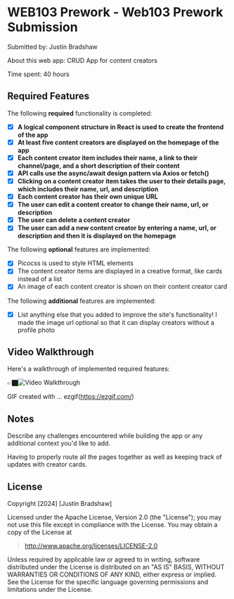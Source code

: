 # WEB103 Prework - Web103 Prework Submission

Submitted by: Justin Bradshaw

About this web app: CRUD App for content creators

Time spent: 40 hours

## Required Features

The following **required** functionality is completed:


- [X] **A logical component structure in React is used to create the frontend of the app**
- [X] **At least five content creators are displayed on the homepage of the app**
- [X] **Each content creator item includes their name, a link to their channel/page, and a short description of their content**
- [X] **API calls use the async/await design pattern via Axios or fetch()**
- [X] **Clicking on a content creator item takes the user to their details page, which includes their name, url, and description**
- [X] **Each content creator has their own unique URL**
- [X] **The user can edit a content creator to change their name, url, or description**
- [X] **The user can delete a content creator**
- [X] **The user can add a new content creator by entering a name, url, or description and then it is displayed on the homepage**

The following **optional** features are implemented:

- [X] Picocss is used to style HTML elements
- [X] The content creator items are displayed in a creative format, like cards instead of a list
- [X] An image of each content creator is shown on their content creator card

The following **additional** features are implemented:

* [X] List anything else that you added to improve the site's functionality!
      I made the image url optional so that it can display creators without a profile photo

## Video Walkthrough

Here's a walkthrough of implemented required features:



👉🏿<img src='https://imgur.com/a/I0wmtle.gif' title='Video Walkthrough' width='' alt='Video Walkthrough' />

<!-- Replace this with whatever GIF tool you used! -->
GIF created with ...  ezgif(https://ezgif.com/)

## Notes

Describe any challenges encountered while building the app or any additional context you'd like to add.

Having to properly route all the pages together as well as keeping track of updates with creator cards.

## License

Copyright [2024] [Justin Bradshaw]

Licensed under the Apache License, Version 2.0 (the "License"); you may not use this file except in compliance with the License. You may obtain a copy of the License at

> http://www.apache.org/licenses/LICENSE-2.0

Unless required by applicable law or agreed to in writing, software distributed under the License is distributed on an "AS IS" BASIS, WITHOUT WARRANTIES OR CONDITIONS OF ANY KIND, either express or implied. See the License for the specific language governing permissions and limitations under the License.
